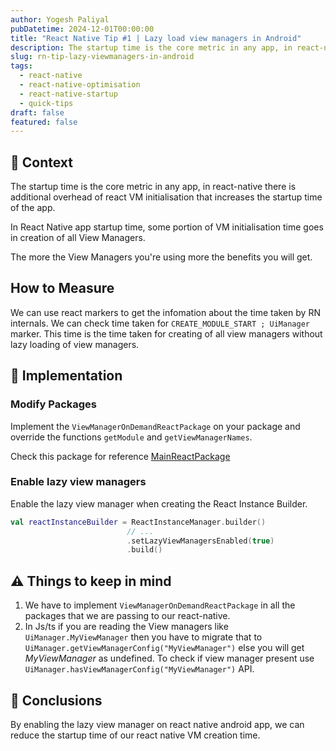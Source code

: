 ```yaml
---
author: Yogesh Paliyal
pubDatetime: 2024-12-01T00:00:00
title: "React Native Tip #1 | Lazy load view managers in Android"
description: The startup time is the core metric in any app, in react-native there is additional overhead of react VM initialisation that increases the startup time of the app.
slug: rn-tip-lazy-viewmanagers-in-android
tags:
  - react-native
  - react-native-optimisation
  - react-native-startup
  - quick-tips
draft: false
featured: false
---
```


## 📜 Context

The startup time is the core metric in any app, in react-native there is additional overhead of react VM initialisation that increases the startup time of the app.

In React Native app startup time, some portion of VM initialisation time goes in creation of all View Managers.

The more the View Managers you're using more the benefits you will get.

## How to Measure

We can use react markers to get the infomation about the time taken by RN internals.
We can check time taken for `CREATE_MODULE_START ; UiManager` marker. This time is the time taken for creating of all view managers without lazy loading of view managers.

## 🔨 Implementation

### Modify Packages

Implement the `ViewManagerOnDemandReactPackage` on your package and override the functions `getModule` and `getViewManagerNames`.

Check this package for reference [MainReactPackage](https://github.com/facebook/react-native/blob/40c194cf47634e2ca803ae1f469f4091aeeadaf0/packages/react-native/ReactAndroid/src/main/java/com/facebook/react/shell/MainReactPackage.kt#L12)

### Enable lazy view managers

Enable the lazy view manager when creating the React Instance Builder.

```kotlin
val reactInstanceBuilder = ReactInstanceManager.builder()
                          // ...
                          .setLazyViewManagersEnabled(true)
                          .build()
```

## ⚠️ Things to keep in mind

1. We have to implement `ViewManagerOnDemandReactPackage` in all the packages that we are passing to our react-native.
2. In Js/ts if you are reading the View managers like `UiManager.MyViewManager` then you have to migrate that to `UiManager.getViewManagerConfig("MyViewManager")` else you will get _MyViewManager_ as undefined.
   To check if view manager present use `UiManager.hasViewManagerConfig("MyViewManager")` API.

## 📒 Conclusions

By enabling the lazy view manager on react native android app, we can reduce the startup time of our react native VM creation time.

